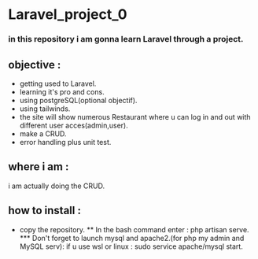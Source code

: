 # Laravel_project_0
### in this repository i am gonna learn Laravel through a project.
## objective : 
* getting used to Laravel.
* learning it's pro and cons.
* using postgreSQL(optional objectif).
* using tailwinds.
* the site will show numerous Restaurant where u can log in and out with different user acces(admin,user).
* make a CRUD.
* error handling plus unit test.

## where i am :
i am actually doing the CRUD.

## how to install :
* copy the repository.
** In the bash command enter : php artisan serve.
*** Don't forget to launch mysql and apache2.(for php my admin and MySQL serv): if u use wsl or linux : sudo service apache/mysql start.
